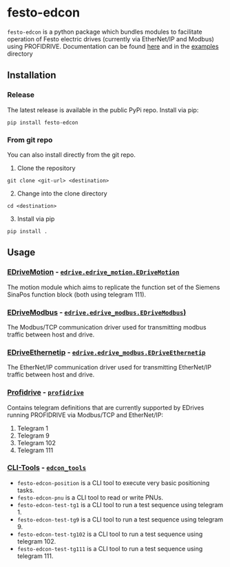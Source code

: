 # festo-edcon
`festo-edcon` is a python package which bundles modules to facilitate operation of Festo electric drives (currently via EtherNet/IP and Modbus) using PROFIDRIVE. Documentation can be found [here](https://festo-research.gitlab.io/electric-automation/festo-edcon) and in the [examples](./examples) directory

## Installation
### Release
The latest release is available in the public PyPi repo. 
Install via pip:
```
pip install festo-edcon
```
### From git repo
You can also install directly from the git repo.

1. Clone the repository

```
git clone <git-url> <destination>
```

2. Change into the clone directory
```
cd <destination>
```

3. Install via pip
```
pip install .
```
## Usage
### [EDriveMotion](https://festo-research.gitlab.io/electric-automation/festo-edcon/features/motion.html) - [`edrive.edrive_motion.EDriveMotion`](https://festo-research.gitlab.io/electric-automation/festo-edcon/edrive.html#module-edrive.edrive_motion)
The motion module which aims to replicate the function set of the Siemens SinaPos function block (both using telegram 111).

### [EDriveModbus](https://festo-research.gitlab.io/electric-automation/festo-edcon/features/edrive.html#edrivemodbus) - [`edrive.edrive_modbus.EDriveModbus`)](https://festo-research.gitlab.io/electric-automation/festo-edcon/edrive.html#module-edrive.edrive_modbus)
The Modbus/TCP communication driver used for transmitting modbus traffic between host and drive.

### [EDriveEthernetip](https://festo-research.gitlab.io/electric-automation/festo-edcon/features/edrive.html#edriveethernetip) - [`edrive.edrive_modbus.EDriveEthernetip`](https://festo-research.gitlab.io/electric-automation/festo-edcon/edrive.html#module-edrive.edrive_ethernetip)
The EtherNet/IP communication driver used for transmitting EtherNet/IP traffic between host and drive.

### [Profidrive](https://festo-research.gitlab.io/electric-automation/festo-edcon/features/profidrive.html) - [`profidrive`](https://festo-research.gitlab.io/electric-automation/festo-edcon/profidrive.html#module-profidrive)
Contains telegram definitions that are currently supported by EDrives running PROFIDRIVE via Modbus/TCP and EtherNet/IP:
   1. Telegram 1
   2. Telegram 9
   3. Telegram 102
   4. Telegram 111

### [CLI-Tools](https://festo-research.gitlab.io/electric-automation/festo-edcon/features/cli-tools.html) - [`edcon_tools`](https://festo-research.gitlab.io/electric-automation/festo-edcon/edcon_tools.html#module-edcon_tools)

- `festo-edcon-position` is a CLI tool to execute very basic positioning tasks.
- `festo-edcon-pnu` is a CLI tool to read or write PNUs.
- `festo-edcon-test-tg1` is a CLI tool to run a test sequence using telegram 1.
- `festo-edcon-test-tg9` is a CLI tool to run a test sequence using telegram 9.
- `festo-edcon-test-tg102` is a CLI tool to run a test sequence using telegram 102.
- `festo-edcon-test-tg111` is a CLI tool to run a test sequence using telegram 111.



